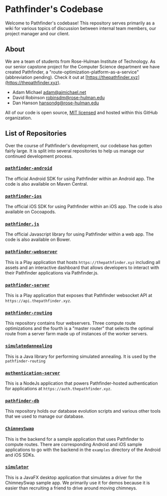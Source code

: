 # Pathfinder's Codebase

Welcome to Pathfinder's codebase! This repository serves primarily as a wiki for various topics of discussion between internal team members, our project manager and our client.

## About

We are a team of students from Rose-Hulman Institute of Technology. As our senior capstone project for the Computer Science department we have created Pathfinder, a "route-optimization-platform-as-a-service" (abbreviation pending). Check it out at [https://thepathfinder.xyz](https://thepathfinder.xyz).

- Adam Michael <adam@ajmichael.net>
- David Robinson <robinsdm@rose-hulman.edu>
- Dan Hanson <hansondg@rose-hulman.edu>

All of our code is open source, [MIT licensed](https://raw.githubusercontent.com/CSSE497/pathfinder/master/LICENSE) and hosted within this GitHub organization.

## List of Repositories

Over the course of Pathfinder's development, our codebase has gotten fairly large. It is split into several repositories to help us manage our continued development process.

### [`pathfinder-android`](https://github.com/csse497/pathfinder-android)
The official Android SDK for using Pathfinder within an Android app. The code is also available on Maven Central.

### [`pathfinder-ios`](https://github.com/csse497/pathfinder-ios)
The official iOS SDK for using Pathfinder within an iOS app. The code is also available on Cocoapods.

### [`pathfinder.js`](https://github.com/csse497/pathfinder.js)
The official Javascript library for using Pathfinder within a web app. The code is also available on Bower.

### [`pathfinder-webserver`](https://github.com/csse497/pathfinder-webserver)
This is a Play application that hosts `https://thepathfinder.xyz` including all assets and an interactive dashboard that allows developers to interact with their Pathfinder applications via Pathfinder.js.

### [`pathfinder-server`](https://github.com/csse497/pathfinder-server)
This is a Play application that exposes that Pathfinder websocket API at `https://api.thepathfinder.xyz`.

### [`pathfinder-routing`](https://github.com/csse497/pathfinder-routing)
This repository contains four webservers. Three compute route optimizations and the fourth is a "master router" that selects the optimal route from a server farm made up of instances of the worker servers.

### [`simulatedannealing`](https://github.com/csse497/pathfinder-simulatedannealing)
This is a Java library for performing simulated annealing. It is used by the `pathfinder-routing`

### [`authentication-server`](https://github.com/csse497/authentication-server)
This is a NodeJs application that powers Pathfinder-hosted authentication for applications at `https://auth.thepathfinder.xyz`.

### [`pathfinder-db`](https://github.com/csse497/pathfinder-db)
This repository holds our database evolution scripts and various other tools that we used to manage our database.

### [`ChimneySwap`](https://github.com/csse497/ChimneySwap)
This is the backend for a sample application that uses Pathfinder to compute routes. There are corresponding Android and iOS sample applications to go with the backend in the `examples` directory of the Android and iOS SDKs.

### [`simulator`](https://github.com/csse497/simulator)
This is a JavaFX desktop application that simulates a driver for the ChimneySwap sample app. We primarily use it for demos because it is easier than recruiting a friend to drive around moving chimneys.
